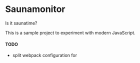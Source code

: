 # Saunamonitor

Is it saunatime?

This is a sample project to experiment with modern JavaScript.

#### TODO

- split webpack configuration for

